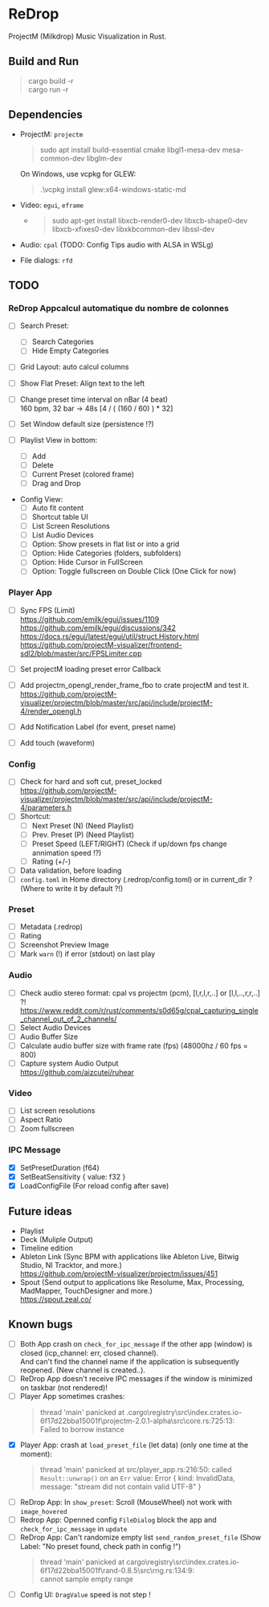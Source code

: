 # ReDrop

ProjectM (Milkdrop) Music Visualization in Rust.

## Build and Run

> cargo build -r  
> cargo run -r

## Dependencies

- ProjectM: `projectm`
  > sudo apt install build-essential cmake libgl1-mesa-dev mesa-common-dev libglm-dev

  On Windows, use vcpkg for GLEW:  
  > .\vcpkg install glew:x64-windows-static-md
- Video: `egui`, `eframe`
  - > sudo apt-get install libxcb-render0-dev libxcb-shape0-dev libxcb-xfixes0-dev libxkbcommon-dev libssl-dev
- Audio: `cpal` (TODO: Config Tips audio with ALSA in WSLg)
- File dialogs: `rfd`

## TODO

### ReDrop Appcalcul automatique du nombre de colonnes

- [ ] Search Preset:
  - [ ] Search Categories
  - [ ] Hide Empty Categories
- [ ] Grid Layout: auto calcul columns
- [ ] Show Flat Preset: Align text to the left
- [ ] Change preset time interval on nBar (4 beat)  
  160 bpm, 32 bar -> 48s [4 / ( (160 / 60) ) * 32]
- [ ] Set Window default size (persistence !?)
  
- [ ] Playlist View in bottom:
  - [ ] Add
  - [ ] Delete
  - [ ] Current Preset (colored frame)
  - [ ] Drag and Drop

- Config View:
  - [ ] Auto fit content
  - [ ] Shortcut table UI
  - [ ] List Screen Resolutions
  - [ ] List Audio Devices
  - [ ] Option: Show presets in flat list or into a grid
  - [ ] Option: Hide Categories (folders, subfolders)
  - [ ] Option: Hide Cursor in FullScreen
  - [ ] Option: Toggle fullscreen on Double Click (One Click for now)

### Player App

- [ ] Sync FPS (Limit)  
  <https://github.com/emilk/egui/issues/1109>  
  <https://github.com/emilk/egui/discussions/342>  
  <https://docs.rs/egui/latest/egui/util/struct.History.html>  
  <https://github.com/projectM-visualizer/frontend-sdl2/blob/master/src/FPSLimiter.cpp>
- [ ] Set projectM loading preset error Callback
  
- [ ] Add projectm_opengl_render_frame_fbo to crate projectM and test it.  
  <https://github.com/projectM-visualizer/projectm/blob/master/src/api/include/projectM-4/render_opengl.h>
- [ ] Add Notification Label (for event, preset name)
- [ ] Add touch (waveform)

### Config

- [ ] Check for hard and soft cut, preset_locked  
  <https://github.com/projectM-visualizer/projectm/blob/master/src/api/include/projectM-4/parameters.h>
- [ ] Shortcut:
  - [ ] Next Preset (N) (Need Playlist)
  - [ ] Prev. Preset (P) (Need Playlist)
  - [ ] Preset Speed (LEFT/RIGHT) (Check if up/down fps change annimation speed !?)
  - [ ] Rating (+/-)
- [ ] Data validation, before loading
- [ ] `config.toml` in Home directory (.redrop/config.toml) or in current_dir ? (Where to write it by default ?!)

### Preset

- [ ] Metadata (.redrop)
- [ ] Rating
- [ ] Screenshot Preview Image
- [ ] Mark `warn` (!) if error (stdout) on last play

### Audio

- [ ] Check audio stereo format: cpal vs projectm (pcm), [l,r,l,r,..] or [l,l,..,r,r,..] ?!  
  <https://www.reddit.com/r/rust/comments/s0d65g/cpal_capturing_single_channel_out_of_2_channels/>
- [ ] Select Audio Devices
- [ ] Audio Buffer Size
- [ ] Calculate audio buffer size with frame rate (fps) (48000hz / 60 fps = 800)
- [ ] Capture system Audio Output  
  <https://github.com/aizcutei/ruhear>

### Video

- [ ] List screen resolutions
- [ ] Aspect Ratio
- [ ] Zoom fullscreen

### IPC Message

- [X] SetPresetDuration (f64)
- [X] SetBeatSensitivity { value: f32 }
- [X] LoadConfigFile (For reload config after save)

## Future ideas

- Playlist
- Deck (Muliple Output)
- Timeline edition
- Ableton Link (Sync BPM with applications like Ableton Live, Bitwig Studio, NI Tracktor, and more.)  
  <https://github.com/projectM-visualizer/projectm/issues/451>
- Spout (Send output to applications like Resolume, Max, Processing, MadMapper, TouchDesigner and more.)  
  <https://spout.zeal.co/>

## Known bugs

- [ ] Both App crash on `check_for_ipc_message` if the other app (window) is closed (icp_channel: err, closed channel).  
  And can't find the channel name if the application is subsequently reopened. (New channel is created..).
- [ ] ReDrop App doesn't receive IPC messages if the window is minimized on taskbar (not rendered)!
- [ ] Player App sometimes crashes:
  > thread 'main' panicked at \.cargo\registry\src\index.crates.io-6f17d22bba15001f\projectm-2.0.1-alpha\src\core.rs:725:13:  
  > Failed to borrow instance
- [X] Player App: crash at `load_preset_file` (let data) (only one time at the moment):  
  > thread 'main' panicked at src/player_app.rs:216:50:
  > called `Result::unwrap()` on an `Err` value: Error { kind: InvalidData, message: "stream did not contain valid UTF-8" }
- [ ] ReDrop App: In `show_preset`: Scroll (MouseWheel) not work with `image_hovered`
- [ ] Redrop App: Openned config `FileDialog` block the app and `check_for_ipc_message` in `update`
- [ ] ReDrop App: Can't randomize empty list `send_random_preset_file`  (Show Label: "No preset found, check path in config !")
   > thread 'main' panicked at cargo\registry\src\index.crates.io-6f17d22bba15001f\rand-0.8.5\src\rng.rs:134:9:  
   > cannot sample empty range
- [ ] Config UI: `DragValue` speed is not step !
